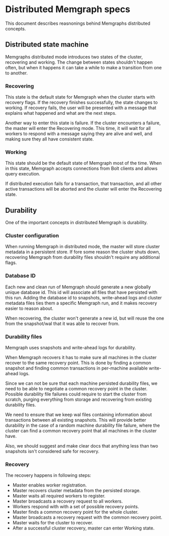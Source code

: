 # Distributed Memgraph specs
This document describes reasnonings behind Memgraphs distributed concepts.

## Distributed state machine
Memgraphs distributed mode introduces two states of the cluster, recovering and
working. The change between states shouldn't happen often, but when it happens
it can take a while to make a transition from one to another.

### Recovering
This state is the default state for Memgraph when the cluster starts with
recovery flags. If the recovery finishes successfully, the state changes to
working. If recovery fails, the user will be presented with a message that
explains what happened and what are the next steps.

Another way to enter this state is failure. If the cluster encounters a failure,
the master will enter the Recovering mode. This time, it will wait for all
workers to respond with a message saying they are alive and well, and making
sure they all have consistent state.

### Working
This state should be the default state of Memgraph most of the time. When in
this state, Memgraph accepts connections from Bolt clients and allows query
execution.

If distributed execution fails for a transaction, that transaction, and all
other active transactions will be aborted and the cluster will enter the
Recovering state.

## Durability
One of the important concepts in distributed Memgraph is durability.

### Cluster configuration
When running Memgraph in distributed mode, the master will store cluster
metadata in a persistent store. If fore some reason the cluster shuts down,
recovering Memgraph from durability files shouldn't require any additional
flags.

### Database ID
Each new and clean run of Memgraph should generate a new globally unique
database id.  This id will associate all files that have persisted with this
run. Adding the database id to snapshots, write-ahead logs and cluster metadata
files ties them a specific Memgraph run, and it makes recovery easier to reason
about.

When recovering, the cluster won't generate a new id, but will reuse the one
from the snapshot/wal that it was able to recover from.

### Durability files
Memgraph uses snapshots and write-ahead logs for durability.

When Memgraph recovers it has to make sure all machines in the cluster recover
to the same recovery point. This is done by finding a common snapshot and
finding common transactions in per-machine available write-ahead logs.

Since we can not be sure that each machine persisted durability files, we need
to be able to negotiate a common recovery point in the cluster. Possible
durability file failures could require to start the cluster from scratch,
purging everything from storage and recovering from existing durability files.

We need to ensure that we keep wal files containing information about
transactions between all existing snapshots. This will provide better durability
in the case of a random machine durability file failure, where the cluster can
find a common recovery point that all machines in the cluster have.

Also, we should suggest and make clear docs that anything less than two
snapshots isn't considered safe for recovery.

### Recovery
The recovery happens in following steps:
* Master enables worker registration.
* Master recovers cluster metadata from the persisted storage.
* Master waits all required workers to register.
* Master broadcasts a recovery request to all workers.
* Workers respond with with a set of possible recovery points.
* Master finds a common recovery point for the whole cluster.
* Master broadcasts a recovery request with the common recovery point.
* Master waits for the cluster to recover.
* After a successful cluster recovery, master can enter Working state.
